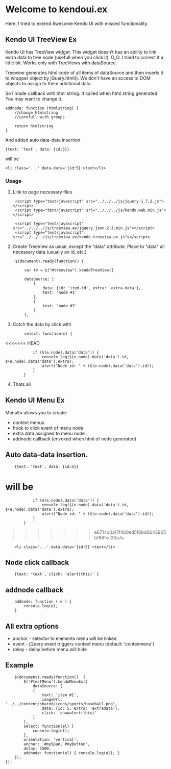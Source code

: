 # Welcome to kendoui.ex

Here, I tried to extend Awesome Kendo UI with missed functionality.

## Kendo UI TreeView Ex

Kendo UI has TreeView widget. This widget doesn’t has an ability to link extra data to tree node (usefull when you click it). O_O. 
I tried to correct it a little bit. Works only with TreeViews with dataSource.

Treeview generates html code of all items of dataSource and then inserts it to wrapper object by jQuery.html().
We don't have an access to DOM objects to assign to them additional data.

So I made callback with html string. It called when html string generated. You may want to change it.

	addnode: function (htmlstring) {
		//change htmlstring
		//carefull with groups

		return htmlstring
	}


And added auto data-data insertion.

	{text: 'text', data: {id:5}}

will be

	<li class='...' data-data='{id:5}'>text</li>


### Usage

1. Link to page necessary files

		<script type="text/javascript" src="../../../js/jquery-1.7.2.js"></script>
		<script type="text/javascript" src="../../../js/kendo.web.min.js"></script>

		<script type="text/javascript" src="../../../js/treeview.ex/jquery.json-2.3.min.js"></script>
		<script type="text/javascript" src="../../../js/treeview.ex/kendo.treeview.ex.js"></script>

2. Create TreeView as usual, except the "data" attribute. Place to "data" all necessary data (usually an id, etc.)

	

		$(document).ready(function() {
	
			var tv = $("#treeview").kendoTreeView({
	
			dataSource: [
				{
					data: {id: 'item-id', extra: 'extra-data'},
					text: 'node #1'
				},
				{
					text: 'node #2'
				}
			],


3. Catch the data by click with

            select: function(e) {
<<<<<<< HEAD

                if ($(e.node).data('data')) {
                    console.log($(e.node).data('data').id, $(e.node).data('data').extra);
                    alert("Node id: " + ($(e.node).data('data').id));
                }
            }

4. Thats all

## Kendo UI Menu Ex

MenuEx allows you to create:
- context menus
- hook to click event of menu node
- extra data assigned to menu node
- addnode callback (envoked when html of node generated)

## Auto data-data insertion.

		{text: 'text', data: {id:5}}

will be
=======

                if ($(e.node).data('data')) {
                    console.log($(e.node).data('data').id, $(e.node).data('data').extra);
                    alert("Node id: " + ($(e.node).data('data').id));
                }
            }
>>>>>>> e6714c0a17f4b0ed5f6bd6643905bf86fcc30a7a

		<li class='...' data-data='{id:5}'>text</li>

## Node click callback

		{text: 'text', click: 'alert(this)' }

## addnode callback
		
		addnode: function ( e ) {
			console.log(e);
		}

## All extra options

- anchor - selector to elements menu will be linked
- event  - jQuery event triggers context menu (default: 'contexmenu')
- delay  - delay before menu will hide

## Example

		$(document).ready(function()  {
			$('#testMenu').kendoMenuEx({
				dataSource: [
				{
					text: 'item #1',
					imageUrl: "../../content/shared/icons/sports/baseball.png",
					data: {id: 5, extra: 'extradata'},
					click: 'showalert(this)'
				}
			],
			select: function(el) {
				console.log(el);
			},
			orientation: 'vertical',
			anchor: '#mySpan, #myButton',
			delay: 1500,
			addnode: function(el) { console.log(el); }
		});
	});
